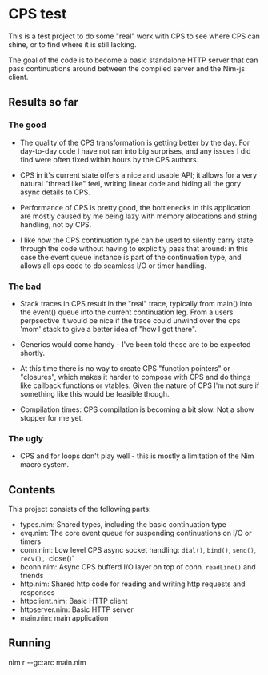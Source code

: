 
# CPS test

This is a test project to do some "real" work with CPS to see where CPS can
shine, or to find where it is still lacking.

The goal of the code is to become a basic standalone HTTP server that can pass
continuations around between the compiled server and the Nim-js client.

## Results so far

### The good

- The quality of the CPS transformation is getting better by the day. For
  day-to-day code I have not ran into big surprises, and any issues I did find
  were often fixed within hours by the CPS authors.

- CPS in it's current state offers a nice and usable API; it allows for a very
  natural "thread like" feel, writing linear code and hiding all the gory async
  details to CPS.

- Performance of CPS is pretty good, the bottlenecks in this application are
  mostly caused by me being lazy with memory allocations and string handling,
  not by CPS.

- I like how the CPS continuation type can be used to silently carry state
  through the code without having to explicitly pass that around: in this case
  the event queue instance is part of the continuation type, and allows all cps
  code to do seamless I/O or timer handling.

### The bad

- Stack traces in CPS result in the "real" trace, typically from main() into
  the event() queue into the current continuation leg. From a users perpsective
  it would be nice if the trace could unwind over the cps 'mom' stack to give a
  better idea of "how I got there".

- Generics would come handy - I've been told these are to be expected shortly.

- At this time there is no way to create CPS "function pointers" or "closures",
  which makes it harder to compose with CPS and do things like callback
  functions or vtables. Given the nature of CPS I'm not sure if something like
  this would be feasible though.

- Compilation times: CPS compilation is becoming a bit slow. Not a show stopper
  for me yet.

### The ugly

- CPS and for loops don't play well - this is mostly a limitation of the Nim
  macro system.


## Contents

This project consists of the following parts:

- types.nim: Shared types, including the basic continuation type
- evq.nim: The core event queue for suspending continuations on I/O or timers
- conn.nim: Low level CPS async socket handling: `dial()`, `bind()`, `send()`, `recv(), `close()`
- bconn.nim: Async CPS bufferd I/O layer on top of conn. `readLine()` and friends
- http.nim: Shared http code for reading and writing http requests and responses
- httpclient.nim: Basic HTTP client
- httpserver.nim: Basic HTTP server
- main.nim: main application

## Running

nim r --gc:arc main.nim


